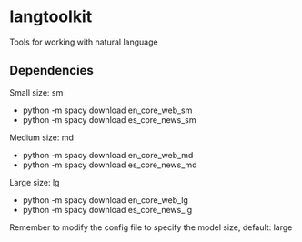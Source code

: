 # langtoolkit
Tools for working with natural language


## Dependencies

Small size: sm

* python -m spacy download en_core_web_sm
* python -m spacy download es_core_news_sm


Medium size: md

* python -m spacy download en_core_web_md
* python -m spacy download es_core_news_md


Large size: lg

* python -m spacy download en_core_web_lg
* python -m spacy download es_core_news_lg

Remember to modify the config file to specify the model size, default: large